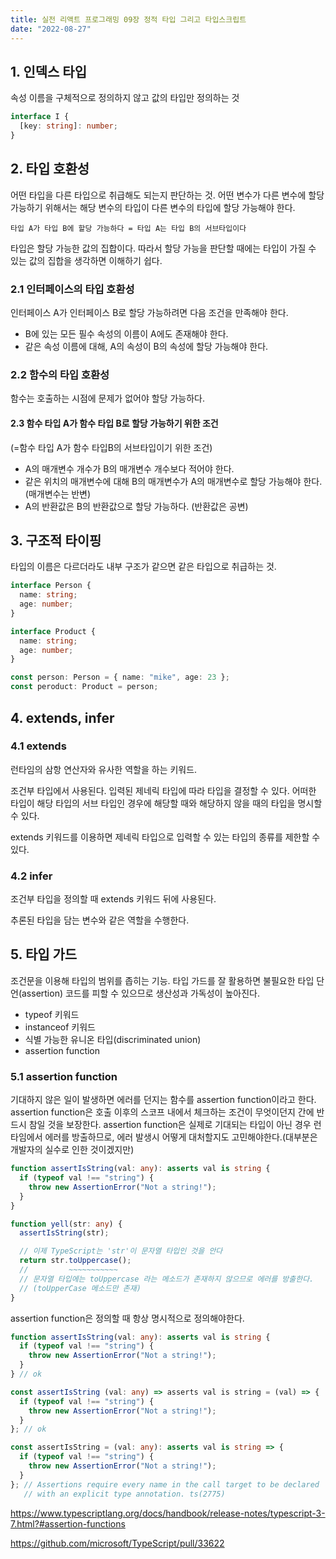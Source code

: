 ```yaml
---
title: 실전 리액트 프로그래밍 09장 정적 타입 그리고 타입스크립트
date: "2022-08-27"
---
```


## 1. 인덱스 타입

속성 이름을 구체적으로 정의하지 않고 값의 타입만 정의하는 것

```ts
interface I {
  [key: string]: number;
}
```

## 2. 타입 호환성

어떤 타입을 다른 타입으로 취급해도 되는지 판단하는 것.
어떤 변수가 다른 변수에 할당 가능하기 위해서는 해당 변수의 타입이 다른 변수의 타입에 할당 가능해야 한다.

`타입 A가 타입 B에 할당 가능하다 = 타입 A는 타입 B의 서브타입이다`

타입은 할당 가능한 값의 집합이다. 따라서 할당 가능을 판단할 때에는 타입이 가질 수 있는 값의 집합을 생각하면 이해하기 쉽다.

### 2.1 인터페이스의 타입 호환성

인터페이스 A가 인터페이스 B로 할당 가능하려면 다음 조건을 만족해야 한다.

- B에 있는 모든 필수 속성의 이름이 A에도 존재해야 한다.
- 같은 속성 이름에 대해, A의 속성이 B의 속성에 할당 가능해야 한다.

### 2.2 함수의 타입 호환성

함수는 호출하는 시점에 문제가 없어야 할당 가능하다.

#### 2.3 함수 타입 A가 함수 타입 B로 할당 가능하기 위한 조건

(=함수 타입 A가 함수 타입B의 서브타입이기 위한 조건)

- A의 매개변수 개수가 B의 매개변수 개수보다 적어야 한다.
- 같은 위치의 매개변수에 대해 B의 매개변수가 A의 매개변수로 할당 가능해야 한다.(매개변수는 반변)
- A의 반환값은 B의 반환값으로 할당 가능하다. (반환값은 공변)

## 3. 구조적 타이핑

타입의 이름은 다르더라도 내부 구조가 같으면 같은 타입으로 취급하는 것.

```ts
interface Person {
  name: string;
  age: number;
}

interface Product {
  name: string;
  age: number;
}

const person: Person = { name: "mike", age: 23 };
const peroduct: Product = person;
```

## 4. extends, infer

### 4.1 extends

런타임의 삼항 연산자와 유사한 역할을 하는 키워드.

조건부 타입에서 사용된다. 입력된 제네릭 타입에 따라 타입을 결정할 수 있다. 어떠한 타입이 해당 타입의 서브 타입인 경우에 해당할 때와 해당하지 않을 때의 타입을 명시할 수 있다.

extends 키워드를 이용하면 제네릭 타입으로 입력할 수 있는 타입의 종류를 제한할 수 있다.

### 4.2 infer

조건부 타입을 정의할 때 extends 키워드 뒤에 사용된다.

추론된 타입을 담는 변수와 같은 역할을 수행한다.

## 5. 타입 가드

조건문을 이용해 타입의 범위를 좁히는 기능. 타입 가드를 잘 활용하면 불필요한 타입 단언(assertion) 코드를 피할 수 있으므로 생산성과 가독성이 높아진다.

- typeof 키워드
- instanceof 키워드
- 식별 가능한 유니온 타입(discriminated union)
- assertion function

### 5.1 assertion function

기대하지 않은 일이 발생하면 에러를 던지는 함수를 assertion function이라고 한다. assertion function은 호출 이후의 스코프 내에서 체크하는 조건이 무엇이던지 간에 반드시 참일 것을 보장한다. assertion function은 실제로 기대되는 타입이 아닌 경우 런타임에서 에러를 방출하므로, 에러 발생시 어떻게 대처할지도 고민해야한다.(대부분은 개발자의 실수로 인한 것이겠지만)

```ts
function assertIsString(val: any): asserts val is string {
  if (typeof val !== "string") {
    throw new AssertionError("Not a string!");
  }
}

function yell(str: any) {
  assertIsString(str);

  // 이제 TypeScript는 'str'이 문자열 타입인 것을 안다
  return str.toUppercase();
  //         ~~~~~~~~~~~
  // 문자열 타입에는 toUppercase 라는 메소드가 존재하지 않으므로 에러를 방출한다.
  // (toUpperCase 메소드만 존재)
}
```

assertion function은 정의할 때 항상 명시적으로 정의해야한다.

```ts
function assertIsString(val: any): asserts val is string {
  if (typeof val !== "string") {
    throw new AssertionError("Not a string!");
  }
} // ok

const assertIsString (val: any) => asserts val is string = (val) => {
  if (typeof val !== "string") {
    throw new AssertionError("Not a string!");
  }
}; // ok

const assertIsString = (val: any): asserts val is string => {
  if (typeof val !== "string") {
    throw new AssertionError("Not a string!");
  }
}; // Assertions require every name in the call target to be declared
   // with an explicit type annotation. ts(2775)
```

<https://www.typescriptlang.org/docs/handbook/release-notes/typescript-3-7.html?#assertion-functions>

<https://github.com/microsoft/TypeScript/pull/33622>
